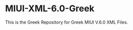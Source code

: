 MIUI-XML-6.0-Greek
==================

This is the Greek Repository for Greek MIUI V.6.0 XML Files.
